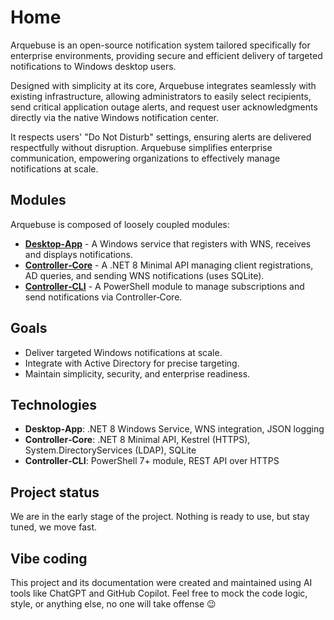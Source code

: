 # Home

Arquebuse is an open-source notification system tailored specifically for enterprise environments, providing secure and efficient delivery of targeted notifications to Windows desktop users.

Designed with simplicity at its core, Arquebuse integrates seamlessly with existing infrastructure, allowing administrators to easily select recipients, send critical application outage alerts, and request user acknowledgments directly via the native Windows notification center. 

It respects users' "Do Not Disturb" settings, ensuring alerts are delivered respectfully without disruption. Arquebuse simplifies enterprise communication, empowering organizations to effectively manage notifications at scale.

## Modules

Arquebuse is composed of loosely coupled modules:

- [**Desktop‑App**](https://github.com/Arquebuse/desktop-app) - A Windows service that registers with WNS, receives and displays notifications.
- [**Controller‑Core**](https://github.com/Arquebuse/controller-core) - A .NET 8 Minimal API managing client registrations, AD queries, and sending WNS notifications (uses SQLite).
- [**Controller‑CLI**](https://github.com/Arquebuse/controller-cli) - A PowerShell module to manage subscriptions and send notifications via Controller‑Core.

## Goals

- Deliver targeted Windows notifications at scale.
- Integrate with Active Directory for precise targeting.
- Maintain simplicity, security, and enterprise readiness.

## Technologies

- **Desktop‑App**: .NET 8 Windows Service, WNS integration, JSON logging
- **Controller‑Core**: .NET 8 Minimal API, Kestrel (HTTPS), System.DirectoryServices (LDAP), SQLite
- **Controller‑CLI**: PowerShell 7+ module, REST API over HTTPS

## Project status

We are in the early stage of the project. Nothing is ready to use, but stay tuned, we move fast.

## Vibe coding

This project and its documentation were created and maintained using AI tools like ChatGPT and GitHub Copilot. Feel free to mock the code logic, style, or anything else, no one will take offense 😉